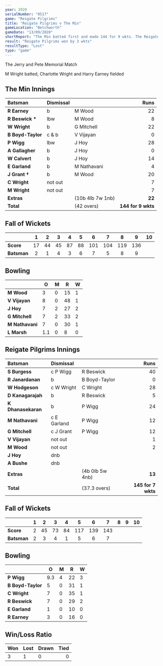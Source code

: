 ```yaml
---
year: 2020
serialNumber: "0517" 
game: "Reigate Pilgrims"
title: "Reigate Pilgrims v The Min"
gameLocation: "Betchworth"
gameDate: "13/09/2020"
shortReport: "The Min batted first and made 144 for 9 wkts. The Reigate Piligims replied with 145 for 7 wickets"
result: "Reigate Pilgrims won by 3 wkts"
resultType: "Lost"
type: "game"
---
```


The Jerry and Pete Memorial Match

M Wright batted, Charlotte Wright and Harry Earney fielded

## The Min Innings

| Batsman | Dismissal | | Runs |
|:---|:---|---|---:|
| **R Earney** | b | M Wood | 22 | 
| **R Beswick &#42;** | lbw | M Wood | 8 | 
| **W Wright** | b | G Mitchell | 22 | 
| **B Boyd-Taylor** | c & b | V Vijayan | 0 | 
| **P Wigg** | lbw  | J Hoy | 28 | 
| **A Gallagher** | b | J Hoy | 0 | 
| **W Calvert** | b | J Hoy | 14 | 
| **E Garland** | b | M Nathavani | 4 | 
| **J Grant &#8224;** | b | M Wood | 20 | 
| **C Wright** | not out |  | 7 | 
| **M Wright** | not out |  | 7 | 
| **Extras** | | (10b 4lb 7w 1nb) | **22** | 
| **Total** | | (42 overs) | **144 for 9 wkts** | 

## Fall of Wickets

| | 1 | 2 | 3 | 4 | 5 | 6 | 7 | 8 | 9 | 10 |
|---|:---:|:---:|:---:|:---:|:---:|:---:|:---:|:---:|:---:|:---:|
| **Score** | 17 | 44 | 45 | 87 | 88 | 101 | 104 | 119 | 136 |  | 
| **Batsman** | 2 | 1 | 4 | 3 | 6 | 7 | 5 | 8 | 9 |  | 

## Bowling

| | O | M | R | W |
|---|---|---|---|---|
| **M Wood** | 3 | 0 | 15 | 1 | 
| **V Vijayan** | 8 | 0 | 48 | 1 | 
| **J Hoy** | 7 | 2 | 27 | 2 | 
| **G Mitchell** | 7 | 2 | 33 | 2 | 
| **M Nathavani** | 7 | 0 | 30 | 1 |
| **L Marsh** | 1.1 | 0 | 8 | 0 |

## Reigate Pilgrims Innings

| Batsman | Dismissal | | Runs |
|:---|:---|---|---:|
| **S Burgess** | c P Wigg | R Beswick | 40 | 
| **R Janardanan** | b | B Boyd-Taylor | 0 | 
| **W Hodgeson** | c W Wright | C Wright | 28 | 
| **D Kanagarajah** | b | R Beswick | 5 | 
| **K Dhanasekaran** | b | P Wigg | 24 | 
| **M Nathavani** | c E Garland | P Wigg | 12 | 
| **G Mitchell** | c J Grant | P Wigg | 12| 
| **V Vijayan** | not out |  | 1 | 
| **M Wood** | not out |  | 2 | 
| **J Hoy** | dnb |  |  | 
| **A Bushe** | dnb | |  | 
| **Extras** | | (4b 0lb 5w 4nb) | **13** | 
| **Total** | | (37.3 overs) | **145 for 7 wkts** | 

## Fall of Wickets

| | 1 | 2 | 3 | 4 | 5 | 6 | 7 | 8 | 9 | 10 |
|---|:---:|:---:|:---:|:---:|:---:|:---:|:---:|:---:|:---:|:---:|
| **Score** | 2 | 45 | 73 | 84 | 117 | 139 | 143 |  |  |  |
| **Batsman** | 2 | 3 | 4 | 1 | 5 | 6 | 7 |  |  |  |

## Bowling

| | O | M | R | W |
|---|---|---|---|---|
| **P Wigg** | 9.3 | 4 | 22 | 3 | 
| **B Boyd-Taylor** | 5 | 0 | 31 | 1 | 
| **C Wright** | 7 | 0 | 35 | 1 | 
| **R Beswick** | 7 | 0 | 29 | 2 |
| **E Garland** | 1 | 0 | 10 | 0 | 
| **R Earney** | 3 | 0 | 16 | 0 | 


## Win/Loss Ratio

| Won | Lost | Drawn | Tied |
|:---|:---|:---|---:|
| 3 | 1 | 0 | 0 |